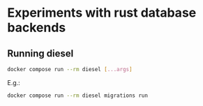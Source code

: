 # Experiments with rust database backends

## Running diesel

```sh
docker compose run --rm diesel [...args]
```

E.g.:

```sh
docker compose run --rm diesel migrations run
```
